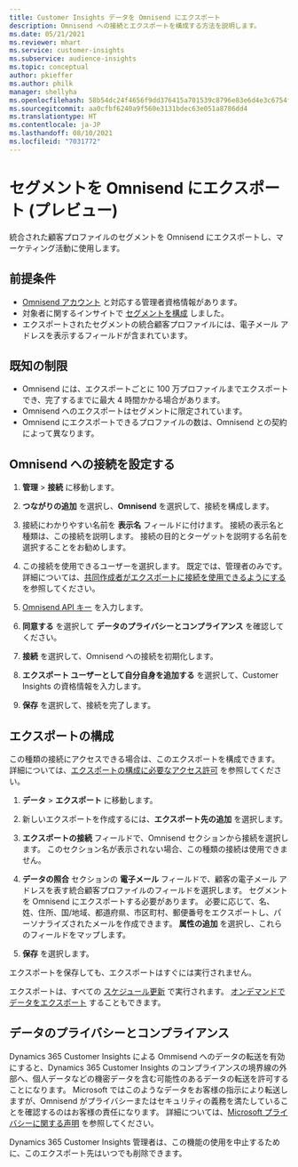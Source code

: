 ```yaml
---
title: Customer Insights データを Omnisend にエクスポート
description: Omnisend への接続とエクスポートを構成する方法を説明します。
ms.date: 05/21/2021
ms.reviewer: mhart
ms.service: customer-insights
ms.subservice: audience-insights
ms.topic: conceptual
author: pkieffer
ms.author: philk
manager: shellyha
ms.openlocfilehash: 58b54dc24f4656f9dd376415a701539c8796e83e6d4e3c6754f5627ce77c5685
ms.sourcegitcommit: aa0cfbf6240a9f560e3131bdec63e051a8786dd4
ms.translationtype: HT
ms.contentlocale: ja-JP
ms.lasthandoff: 08/10/2021
ms.locfileid: "7031772"
---
```

# <a name="export-segments-to-omnisend-preview"></a>セグメントを Omnisend にエクスポート (プレビュー)

統合された顧客プロファイルのセグメントを Omnisend にエクスポートし、マーケティング活動に使用します。

## <a name="prerequisites"></a>前提条件

-   [Omnisend アカウント](https://www.omnisend.com/) と対応する管理者資格情報があります。
-   対象者に関するインサイトで [セグメントを構成](segments.md) しました。
-   エクスポートされたセグメントの統合顧客プロファイルには、電子メール アドレスを表示するフィールドが含まれています。

## <a name="known-limitations"></a>既知の制限

- Omnisend には、エクスポートごとに 100 万プロファイルまでエクスポートでき、完了するまでに最大 4 時間かかる場合があります。
- Omnisend へのエクスポートはセグメントに限定されています。
- Omnisend にエクスポートできるプロファイルの数は、Omnisend との契約によって異なります。

## <a name="set-up-connection-to-omnisend"></a>Omnisend への接続を設定する

1. **管理** > **接続** に移動します。

1. **つながりの追加** を選択し、**Omnisend** を選択して、接続を構成します。

1. 接続にわかりやすい名前を **表示名** フィールドに付けます。 接続の表示名と種類は、この接続を説明します。 接続の目的とターゲットを説明する名前を選択することをお勧めします。

1. この接続を使用できるユーザーを選択します。 既定では、管理者のみです。 詳細については、[共同作成者がエクスポートに接続を使用できるようにする](connections.md#allow-contributors-to-use-a-connection-for-exports) を参照してください。

1. [Omnisend API キー](https://support.omnisend.com/en/articles/1061890-generating-api-key) を入力します。

1. **同意する** を選択して **データのプライバシーとコンプライアンス** を確認してください。

1. **接続** を選択して、Omnisend への接続を初期化します。

1. **エクスポート ユーザーとして自分自身を追加する** を選択して、Customer Insights の資格情報を入力します。

1. **保存** を選択して、接続を完了します。

## <a name="configure-an-export"></a>エクスポートの構成

この種類の接続にアクセスできる場合は、このエクスポートを構成できます。 詳細については、[エクスポートの構成に必要なアクセス許可](export-destinations.md#set-up-a-new-export) を参照してください。

1. **データ** > **エクスポート** に移動します。

1. 新しいエクスポートを作成するには、**エクスポート先の追加** を選択します。

1. **エクスポートの接続** フィールドで、Omnisend セクションから接続を選択します。 このセクション名が表示されない場合、この種類の接続は使用できません。

1. **データの照合** セクションの **電子メール** フィールドで、顧客の電子メール アドレスを表す統合顧客プロファイルのフィールドを選択します。 セグメントを Omnisend にエクスポートする必要があります。 必要に応じて、名、姓、住所、国/地域、都道府県、市区町村、郵便番号をエクスポートし、パーソナライズされたメールを作成できます。 **属性の追加** を選択し、これらのフィールドをマップします。

1. **保存** を選択します。

エクスポートを保存しても、エクスポートはすぐには実行されません。

エクスポートは、すべての [スケジュール更新](system.md#schedule-tab) で実行されます。 [オンデマンドでデータをエクスポート](export-destinations.md#run-exports-on-demand) することもできます。 


## <a name="data-privacy-and-compliance"></a>データのプライバシーとコンプライアンス

Dynamics 365 Customer Insights による Ommisend へのデータの転送を有効にすると、Dynamics 365 Customer Insights のコンプライアンスの境界線の外部へ、個人データなどの機密データを含む可能性のあるデータの転送を許可することになります。 Microsoft ではこのようなデータをお客様の指示により転送しますが、Omnisend がプライバシーまたはセキュリティの義務を満たしていることを確認するのはお客様の責任になります。 詳細については、[Microsoft プライバシーに関する声明](https://go.microsoft.com/fwlink/?linkid=396732) を参照してください。

Dynamics 365 Customer Insights 管理者は、この機能の使用を中止するために、このエクスポート先はいつでも削除できます。
